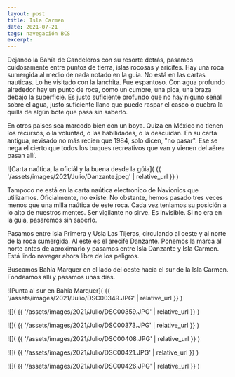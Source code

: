 ```yaml
---
layout: post
title: Isla Carmen
date: 2021-07-21
tags: navegación BCS
excerpt:
---
```


Dejando la Bahía de Candeleros con su resorte detrás, pasamos cuidosamente
entre puntos de tierra, islas rocosas y aricifes. Hay una roca sumergida al
medio de nada notado en la guia. No está en las cartas nauticas. Lo he visitado
con la lanchita. Fue espantoso. Con agua profundo alrededor hay un punto de
roca, como un cumbre, una pica, una braza debajo la superficie. Es justo
suficiente profundo que no hay niguno señal sobre el agua, justo suficiente
llano que puede raspar el casco o quebra la quilla de algún bote que pasa
sin saberlo.

En otros paises sea marcodo bien con un boya. Quiza en México no tienen los
recursos, o la voluntad, o las habilidades, o la descuidan.
En su carta antigua, revisado no más recien que 1984, solo dicen, "no pasar".
Ese se nega el cierto que todos los buques recreativos que van y vienen del
aérea pasan allí.

![Carta naútica, la oficiál y la buena desde la gúia](
  {{ '/assets/images/2021/Julio/Danzante.jpeg' | relative_url }}
)

Tampoco ne está en la carta naútica electronico de Navionics que utilizamos.
Oficialmente, no existe.
No obstante, hemos pasado tres veces menos que una milla naútica de este roca.
Cada vez teniamos su posición a lo alto de nuestros mentes. Ser vigilante
no sirve. Es invisible. Si no era en la guia, pasaremos sin saberlo.

Pasamos entre Isla Primera y Usla Las Tijeras, circulando al oeste y al
norte de la roca sumergida.
Al este es el arecife Danzante. Ponemos la marca al norte antes de
aproximarlo y pasamos entre Isla Danzante y Isla Carmen. Está lindo navegar
ahora libre de los peligros.

Buscamos Bahía Marquer en el lado del oeste hacia el sur de la Isla Carmen.
Fondeamos allí y pasamos unas días.

![Punta al sur en Bahía Marquer](
  {{ '/assets/images/2021/Julio/DSC00349.JPG' | relative_url }}
)

![](
  {{ '/assets/images/2021/Julio/DSC00359.JPG' | relative_url }}
)

![](
  {{ '/assets/images/2021/Julio/DSC00373.JPG' | relative_url }}
)

![](
  {{ '/assets/images/2021/Julio/DSC00408.JPG' | relative_url }}
)

![](
  {{ '/assets/images/2021/Julio/DSC00421.JPG' | relative_url }}
)

![](
  {{ '/assets/images/2021/Julio/DSC00426.JPG' | relative_url }}
)
